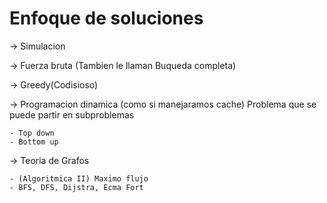 # Enfoque de soluciones

-> Simulacion

-> Fuerza bruta (Tambien le llaman Buqueda completa)

-> Greedy(Codisioso)

-> Programacion dinamica (como si manejaramos cache)
    Problema que se puede partir en subproblemas
    
    - Top down
    - Bottom up

-> Teoria de Grafos

    - (Algoritmica II) Maximo flujo
    - BFS, DFS, Dijstra, Ecma Fort



<!--
-> Divide y venceras

-> Algoritmos voraces

-> Backtracking

-> Algoritmos de busqueda
-->
